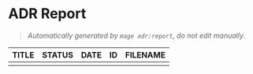 # ADR Report

> _Automatically generated by `mage adr:report`, do not edit manually_.

| TITLE | STATUS | DATE | ID  | FILENAME |
| ----- | ------ | ---- | --- | -------- |
|       |
